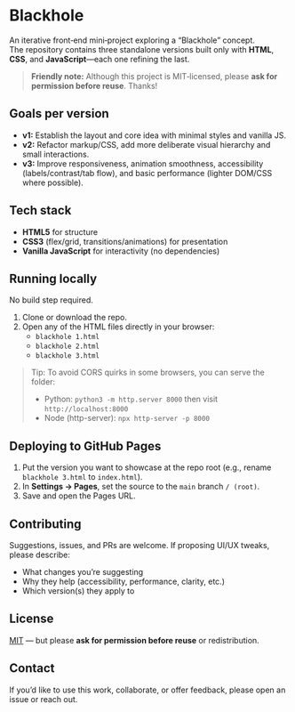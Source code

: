 # Blackhole

An iterative front‑end mini‑project exploring a “Blackhole” concept.  
The repository contains three standalone versions built only with **HTML**, **CSS**, and **JavaScript**—each one refining the last.

> **Friendly note:** Although this project is MIT‑licensed, please **ask for permission before reuse**. Thanks!


## Goals per version

- **v1:** Establish the layout and core idea with minimal styles and vanilla JS.
- **v2:** Refactor markup/CSS, add more deliberate visual hierarchy and small interactions.
- **v3:** Improve responsiveness, animation smoothness, accessibility (labels/contrast/tab flow), and basic performance (lighter DOM/CSS where possible).

## Tech stack

- **HTML5** for structure  
- **CSS3** (flex/grid, transitions/animations) for presentation  
- **Vanilla JavaScript** for interactivity (no dependencies)

## Running locally

No build step required.

1. Clone or download the repo.
2. Open any of the HTML files directly in your browser:
   - `blackhole 1.html`
   - `blackhole 2.html`
   - `blackhole 3.html`

> Tip: To avoid CORS quirks in some browsers, you can serve the folder:
> - Python: `python3 -m http.server 8000` then visit `http://localhost:8000`
> - Node (http-server): `npx http-server -p 8000`

## Deploying to GitHub Pages

1. Put the version you want to showcase at the repo root (e.g., rename `blackhole 3.html` to `index.html`).
2. In **Settings → Pages**, set the source to the `main` branch `/ (root)`.
3. Save and open the Pages URL.

## Contributing

Suggestions, issues, and PRs are welcome. If proposing UI/UX tweaks, please describe:
- What changes you’re suggesting
- Why they help (accessibility, performance, clarity, etc.)
- Which version(s) they apply to

## License

[MIT](./LICENSE) — but please **ask for permission before reuse** or redistribution.

## Contact

If you’d like to use this work, collaborate, or offer feedback, please open an issue or reach out.

